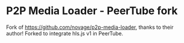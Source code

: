 # P2P Media Loader - PeerTube fork

Fork of https://github.com/novage/p2p-media-loader, thanks to their author!
Forked to integrate hls.js v1 in PeerTube.
